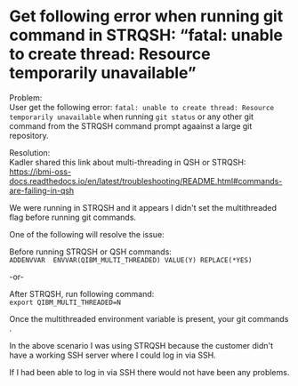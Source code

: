 # Get following error when running git command in STRQSH: “fatal: unable to create thread: Resource temporarily unavailable” 

Problem:   
User get the following error: ```fatal: unable to create thread: Resource temporarily unavailable``` when running ```git status``` or any other git command from the STRQSH command prompt agaainst a large git repository. 

Resolution:   
Kadler shared this link about multi-threading in QSH or STRQSH:   
https://ibmi-oss-docs.readthedocs.io/en/latest/troubleshooting/README.html#commands-are-failing-in-qsh   

We were running in STRQSH and it appears I didn't set the multithreaded flag before running git commands.   

One of the following will resolve the issue:   

Before running STRQSH or QSH commands:   
```ADDENVVAR  ENVVAR(QIBM_MULTI_THREADED) VALUE(Y) REPLACE(*YES)```    

-or-    

After STRQSH, run following command:      
```export QIBM_MULTI_THREADED=N```   

Once the multithreaded environment variable is present, your git commands .

In the above scenario I was using STRQSH because the customer didn't have a working SSH server where I could log in via SSH.   

If I had been able to log in via SSH there would not have been any problems.  

